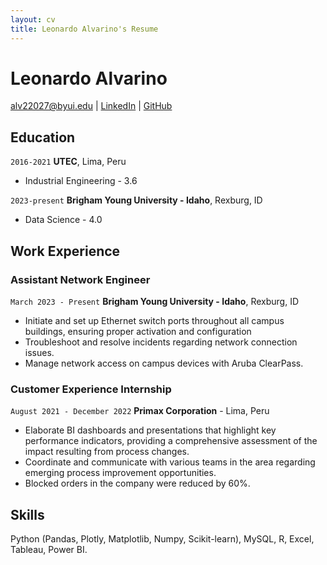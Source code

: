 ```yaml
---
layout: cv
title: Leonardo Alvarino's Resume
---
```

# Leonardo Alvarino


<div id="webaddress">
<a href="datascience@byui.edu">alv22027@byui.edu</a>
| <a href="https://www.linkedin.com/in/leonardo-alvari%C3%B1o-serina-858b03160/">LinkedIn</a>
| <a href="https://github.com/leonardoalva98">GitHub</a>
</div>

<!-- https://www.monique.tech/the-art-of-markdown -->

## Education

`2016-2021`
__UTEC__, Lima, Peru

- Industrial Engineering - 3.6

`2023-present`
__Brigham Young University - Idaho__, Rexburg, ID

- Data Science - 4.0


## Work Experience

### Assistant Network Engineer

`March 2023 - Present`
__Brigham Young University - Idaho__, Rexburg, ID

- Initiate and set up Ethernet switch ports throughout all campus buildings, ensuring proper activation and configuration
- Troubleshoot and resolve incidents regarding network connection issues.
- Manage network access on campus devices with Aruba ClearPass.

### Customer Experience Internship

`August 2021 - December 2022`
__Primax Corporation__ - Lima, Peru

- Elaborate BI dashboards and presentations that highlight key performance indicators, providing a comprehensive assessment of the impact resulting from process changes.
- Coordinate and communicate with various teams in the area regarding emerging process improvement opportunities.
- Blocked orders in the company were reduced by 60%.

## Skills
Python (Pandas, Plotly, Matplotlib, Numpy, Scikit-learn), MySQL, R, Excel, Tableau, Power BI.

<!-- ### Footer Last updated: May 2013 -->


